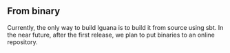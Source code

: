 
<div markdown="1">

## From binary

<p>Currently, the only way to build Iguana is to build it from source using sbt.
In the near future, after the first release, we plan to put binaries to an online 
repository.</p>

</div>
